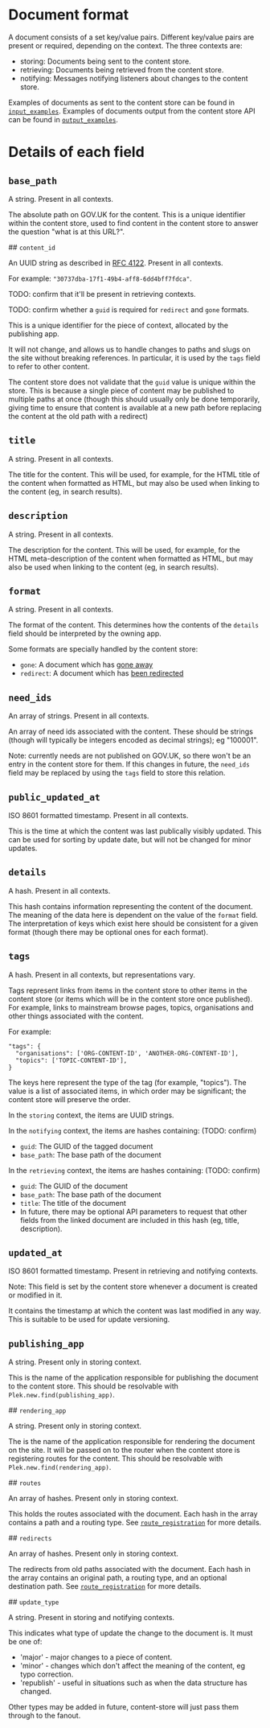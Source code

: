 # Document format

A document consists of a set key/value pairs. Different key/value pairs are
present or required, depending on the context. The three contexts are:

 - storing: Documents being sent to the content store.
 - retrieving: Documents being retrieved from the content store.
 - notifying: Messages notifying listeners about changes to the content store.

Examples of documents as sent to the content store can be found in
[`input_examples`](input_examples/).  Examples of documents output from the
content store API can be found in [`output_examples`](output_examples/).

# Details of each field

## `base_path`

A string. Present in all contexts.

The absolute path on GOV.UK for the content.  This is a unique identifier
within the content store, used to find content in the content store to answer
the question "what is at this URL?".

## `content_id`

An UUID string as described in [RFC 4122](http://www.ietf.org/rfc/rfc4122.txt).
Present in all contexts.

For example: `"30737dba-17f1-49b4-aff8-6dd4bff7fdca"`.

TODO: confirm that it'll be present in retrieving contexts.

TODO: confirm whether a `guid` is required for `redirect` and `gone` formats.

This is a unique identifier for the piece of context, allocated by the
publishing app.

It will not change, and allows us to handle changes to paths and slugs on the
site without breaking references.  In particular, it is used by the `tags`
field to refer to other content.

The content store does not validate that the `guid` value is unique within the
store.  This is because a single piece of content may be published to multiple
paths at once (though this should usually only be done temporarily, giving time
to ensure that content is available at a new path before replacing the content
at the old path with a redirect)

## `title`

A string. Present in all contexts.

The title for the content.  This will be used, for example, for the HTML title
of the content when formatted as HTML, but may also be used when linking to the
content (eg, in search results).

## `description`

A string. Present in all contexts.

The description for the content.  This will be used, for example, for the HTML
meta-description of the content when formatted as HTML, but may also be used
when linking to the content (eg, in search results).

## `format`

A string. Present in all contexts.

The format of the content.  This determines how the contents of the `details`
field should be interpreted by the owning app.

Some formats are specially handled by the content store:

 - `gone`: A document which has [gone away](input_examples/gone_item.md)
 - `redirect`: A document which has [been redirected](input_examples/redirect_item.md)

## `need_ids`

An array of strings. Present in all contexts.

An array of need ids associated with the content.  These should be strings
(though will typically be integers encoded as decimal strings); eg "100001".

Note: currently needs are not published on GOV.UK, so there won't be an entry
in the content store for them.  If this changes in future, the `need_ids` field
may be replaced by using the `tags` field to store this relation.

## `public_updated_at`

ISO 8601 formatted timestamp.  Present in all contexts.

This is the time at which the content was last publically visibly
updated.  This can be used for sorting by update date, but will not be changed
for minor updates.

## `details`

A hash.  Present in all contexts.

This hash contains information representing the content of the document.  The
meaning of the data here is dependent on the value of the `format` field.  The
interpretation of keys which exist here should be consistent for a given format
(though there may be optional ones for each format).

## `tags`

A hash.  Present in all contexts, but representations vary.

Tags represent links from items in the content store to other items in the
content store (or items which will be in the content store once published).
For example, links to mainstream browse pages, topics, organisations and other
things associated with the content.

For example:

    "tags": {
      "organisations": ['ORG-CONTENT-ID', 'ANOTHER-ORG-CONTENT-ID'],
      "topics": ['TOPIC-CONTENT-ID'],
    }

The keys here represent the type of the tag (for example, "topics").  The value
is a list of associated items, in which order may be significant; the content
store will preserve the order.

In the `storing` context, the items are UUID strings.

In the `notifying` context, the items are hashes containing: (TODO: confirm)
 - `guid`: The GUID of the tagged document
 - `base_path`: The base path of the document

In the `retrieving` context, the items are hashes containing: (TODO: confirm)
 - `guid`: The GUID of the document
 - `base_path`: The base path of the document
 - `title`: The title of the document
 - In future, there may be optional API parameters to request that other fields
   from the linked document are included in this hash (eg, title, description).

## `updated_at`

ISO 8601 formatted timestamp.  Present in retrieving and notifying contexts.

Note: This field is set by the content store whenever a document is created or
modified in it.

It contains the timestamp at which the content was last modified in any way.
This is suitable to be used for update versioning.

## `publishing_app`

A string.  Present only in storing context.

This is the name of the application responsible for publishing the document to
the content store.  This should be resolvable with
`Plek.new.find(publishing_app)`.

## `rendering_app`

A string.  Present only in storing context.

The is the name of the application responsible for rendering the document on
the site.  It will be passed on to the router when the content store is
registering routes for the content.  This should be resolvable with
`Plek.new.find(rendering_app)`.

## `routes`

An array of hashes.  Present only in storing context.

This holds the routes associated with the document.  Each hash in the array
contains a path and a routing type.  See
[`route_registration`](input_examples/route_registration.md) for more details.

## `redirects`

An array of hashes.  Present only in storing context.

The redirects from old paths associated with the document.  Each hash in the
array contains an original path, a routing type, and an optional destination
path.  See [`route_registration`](input_examples/route_registration.md) for
more details.

## `update_type`

A string.  Present in storing and notifying contexts.

This indicates what type of update the change to the document is.
It must be one of:

 - 'major' - major changes to a piece of content.
 - 'minor' - changes which don't affect the meaning of the
   content, eg typo correction.
 - 'republish' - useful in situations such as when the data
   structure has changed.

Other types may be added in future, content-store will just pass them through
to the fanout.

